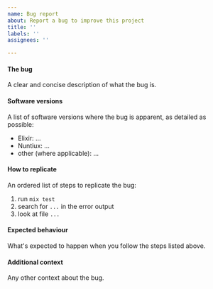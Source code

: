 ```yaml
---
name: Bug report
about: Report a bug to improve this project
title: ''
labels: ''
assignees: ''

---
```


#### The bug

A clear and concise description of what the bug is.

#### Software versions

A list of software versions where the bug is apparent, as detailed as possible:

* Elixir: ...
* Nuntiux: ...
* other (where applicable): ...

#### How to replicate

An ordered list of steps to replicate the bug:

1. run `mix test`
2. search for `...` in the error output
3. look at file `...`

#### Expected behaviour

What's expected to happen when you follow the steps listed above.

#### Additional context

Any other context about the bug.
